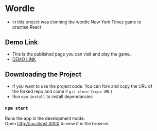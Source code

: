 # Wordle
- In this project was clonning the wordle New York Times game to practise React

## Demo Link
- This is the published page you can visit and play the game.
- [DEMO LINK](https://MabuzaM.github.io/wordly/)

## Downloading the Project
- If you want to use the project code. You can fork and copy the URL of the forked repo and clone it `git clone [repo URL]`
- Run `npm install` to install dependancies

### `npm start`

Runs the app in the development mode.\
Open [http://localhost:3000](http://localhost:3000) to view it in the browser.
